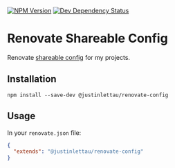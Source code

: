 [![NPM Version](https://badge.fury.io/js/%40justinlettau%2Frenovate-config.svg)](https://badge.fury.io/js/%40justinlettau%2Frenovate-config)
[![Dev Dependency Status](https://david-dm.org/justinlettau/renovate-config/dev-status.svg)](https://david-dm.org/justinlettau/renovate-config?type=dev)

# Renovate Shareable Config
Renovate [shareable config](https://renovatebot.com/docs/config-presets/) for my projects.

## Installation
```
npm install --save-dev @justinlettau/renovate-config
```

## Usage
In your `renovate.json` file:

```json
{
  "extends": "@justinlettau/renovate-config"
}
```
